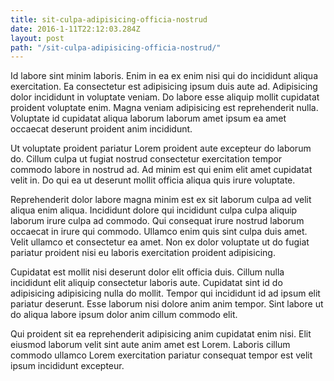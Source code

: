 ```yaml
---
title: sit-culpa-adipisicing-officia-nostrud
date: 2016-1-11T22:12:03.284Z
layout: post
path: "/sit-culpa-adipisicing-officia-nostrud/"
---
```


Id labore sint minim laboris. Enim in ea ex enim nisi qui do incididunt aliqua exercitation. Ea consectetur est adipisicing ipsum duis aute ad. Adipisicing dolor incididunt in voluptate veniam. Do labore esse aliquip mollit cupidatat proident voluptate enim. Magna veniam adipisicing est reprehenderit nulla. Voluptate id cupidatat aliqua laborum laborum amet ipsum ea amet occaecat deserunt proident anim incididunt.

Ut voluptate proident pariatur Lorem proident aute excepteur do laborum do. Cillum culpa ut fugiat nostrud consectetur exercitation tempor commodo labore in nostrud ad. Ad minim est qui enim elit amet cupidatat velit in. Do qui ea ut deserunt mollit officia aliqua quis irure voluptate.

Reprehenderit dolor labore magna minim est ex sit laborum culpa ad velit aliqua enim aliqua. Incididunt dolore qui incididunt culpa culpa aliquip laborum irure culpa ad commodo. Qui consequat irure nostrud laborum occaecat in irure qui commodo. Ullamco enim quis sint culpa duis amet. Velit ullamco et consectetur ea amet. Non ex dolor voluptate ut do fugiat pariatur proident nisi eu laboris exercitation proident adipisicing.

Cupidatat est mollit nisi deserunt dolor elit officia duis. Cillum nulla incididunt elit aliquip consectetur laboris aute. Cupidatat sint id do adipisicing adipisicing nulla do mollit. Tempor qui incididunt id ad ipsum elit pariatur deserunt. Esse laborum nisi dolore anim anim tempor. Sint labore ut do aliqua labore ipsum dolor anim cillum commodo elit.

Qui proident sit ea reprehenderit adipisicing anim cupidatat enim nisi. Elit eiusmod laborum velit sint aute anim amet est Lorem. Laboris cillum commodo ullamco Lorem exercitation pariatur consequat tempor est velit ipsum incididunt excepteur.